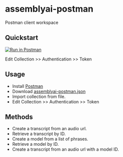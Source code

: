 # assemblyai-postman

Postman client workspace

## Quickstart

[![Run in Postman](https://run.pstmn.io/button.svg)](https://app.getpostman.com/run-collection/44773f0ce4dd9fe3e62d)

Edit Collection >> Authentication >> Token

## Usage

- Install [Postman](https://www.getpostman.com/)
- Download [assemblyai-postman.json](https://raw.githubusercontent.com/AssemblyAI/assemblyai-postman/master/assemblyai-postman.json)
- Import collection from file.
- Edit Collection >> Authentication >> Token

## Methods

- Create a transcript from an audio url.
- Retrieve a transcript by ID.
- Create a model from a list of phrases.
- Retrieve a model by ID.
- Create a transcript from an audio url with a model ID.
